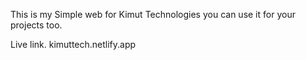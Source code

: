 This is my Simple web for Kimut Technologies you can use it for your projects too.

Live link.
kimuttech.netlify.app
